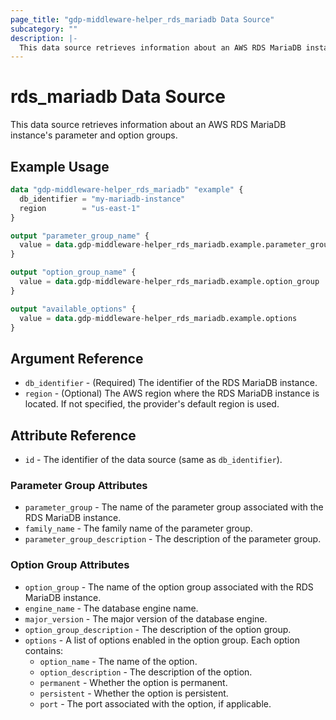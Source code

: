 ```yaml
---
page_title: "gdp-middleware-helper_rds_mariadb Data Source"
subcategory: ""
description: |-
  This data source retrieves information about an AWS RDS MariaDB instance's parameter and option groups
---
```


# rds_mariadb Data Source

This data source retrieves information about an AWS RDS MariaDB instance's parameter and option groups.

## Example Usage

```terraform
data "gdp-middleware-helper_rds_mariadb" "example" {
  db_identifier = "my-mariadb-instance"
  region        = "us-east-1"
}

output "parameter_group_name" {
  value = data.gdp-middleware-helper_rds_mariadb.example.parameter_group
}

output "option_group_name" {
  value = data.gdp-middleware-helper_rds_mariadb.example.option_group
}

output "available_options" {
  value = data.gdp-middleware-helper_rds_mariadb.example.options
}
```

## Argument Reference

* `db_identifier` - (Required) The identifier of the RDS MariaDB instance.
* `region` - (Optional) The AWS region where the RDS MariaDB instance is located. If not specified, the provider's default region is used.

## Attribute Reference

* `id` - The identifier of the data source (same as `db_identifier`).

### Parameter Group Attributes

* `parameter_group` - The name of the parameter group associated with the RDS MariaDB instance.
* `family_name` - The family name of the parameter group.
* `parameter_group_description` - The description of the parameter group.

### Option Group Attributes

* `option_group` - The name of the option group associated with the RDS MariaDB instance.
* `engine_name` - The database engine name.
* `major_version` - The major version of the database engine.
* `option_group_description` - The description of the option group.
* `options` - A list of options enabled in the option group. Each option contains:
  * `option_name` - The name of the option.
  * `option_description` - The description of the option.
  * `permanent` - Whether the option is permanent.
  * `persistent` - Whether the option is persistent.
  * `port` - The port associated with the option, if applicable.